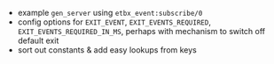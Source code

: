 - example `gen_server` using `etbx_event:subscribe/0`
- config options for `EXIT_EVENT`, `EXIT_EVENTS_REQUIRED`, `EXIT_EVENTS_REQUIRED_IN_MS`, perhaps with mechanism to switch off default exit
- sort out constants & add easy lookups from keys
